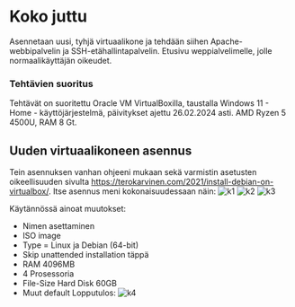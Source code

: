 # Koko juttu

Asennetaan uusi, tyhjä virtuaalikone ja tehdään siihen Apache-webbipalvelin ja SSH-etähallintapalvelin. 
Etusivu weppialvelimelle, jolle normaalikäyttäjän oikeudet.

### Tehtävien suoritus
Tehtävät on suoritettu Oracle VM VirtualBoxilla, taustalla Windows 11 - Home - käyttöjärjestelmä, päivitykset ajettu 26.02.2024 asti. AMD Ryzen 5 4500U, RAM 8 Gt. 

## Uuden virtuaalikoneen asennus
Tein asennuksen vanhan ohjeeni mukaan sekä varmistin asetusten oikeellisuuden sivulta https://terokarvinen.com/2021/install-debian-on-virtualbox/.
Itse asennus meni kokonaisuudessaan näin:
![k1](https://github.com/NicoSaario/Tunti1/assets/156778628/213ae983-66dd-4a19-ab90-b46e8725bc84)
![k2](https://github.com/NicoSaario/Tunti1/assets/156778628/ad933363-4cf0-47a0-b588-1ac2dd5cac34)
![k3](https://github.com/NicoSaario/Tunti1/assets/156778628/70381f15-368d-4714-b766-295973a7e53a)

Käytännössä ainoat muutokset:
- Nimen asettaminen
- ISO image
- Type = Linux ja Debian (64-bit)
- Skip unattended installation täppä
- RAM 4096MB
- 4 Prosessoria
- File-Size Hard Disk 60GB
- Muut default
  Lopputulos:
  ![k4](https://github.com/NicoSaario/Tunti1/assets/156778628/6ab6dd15-6b66-49e0-b45f-5a6fd1f1af5f)
